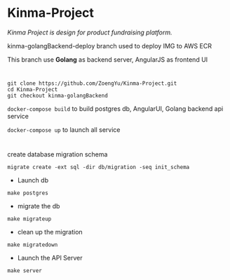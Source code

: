 # Kinma-Project
*Kinma Project is design for product fundraising platform.*

kinma-golangBackend-deploy branch used to deploy IMG to AWS ECR

This branch use **Golang** as backend server, AngularJS as frontend UI

  #
  ```
  git clone https://github.com/ZoengYu/Kinma-Project.git
  cd Kinma-Project 
  git checkout kinma-golangBackend
  ```

`docker-compose build` to build postgres db, AngularUI, Golang backend api service

`docker-compose up` to launch all service
  #
create database migration schema
```
migrate create -ext sql -dir db/migration -seq init_schema
```
- Launch db
 ```
make postgres
```
- migrate the db
```
make migrateup
```
- clean up the migration
```
make migratedown
```
- Launch the API Server
```
make server
```

